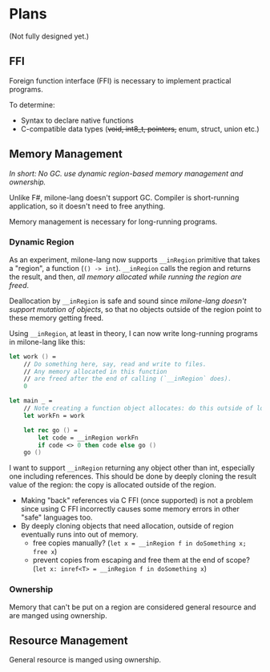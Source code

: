 # Plans

(Not fully designed yet.)

## FFI

Foreign function interface (FFI) is necessary to implement practical programs.

To determine:

- Syntax to declare native functions
- C-compatible data types (~~void, int8_t, pointers,~~ enum, struct, union etc.)

## Memory Management

*In short: No GC. use dynamic region-based memory management and ownership.*

Unlike F#, milone-lang doesn't support GC.
Compiler is short-running application, so it doesn't need to free anything.

Memory management is necessary for long-running programs.

### Dynamic Region

As an experiment, milone-lang now supports `__inRegion` primitive that takes a "region", a function (`() -> int`).
`__inRegion` calls the region and returns the result, and then, *all memory allocated while running the region are freed*.

Deallocation by `__inRegion` is safe and sound since *milone-lang doesn't support mutation of objects*,
so that no objects outside of the region point to these memory getting freed.

Using `__inRegion`, at least in theory, I can now write long-running programs in milone-lang like this:

```fs
let work () =
    // Do something here, say, read and write to files.
    // Any memory allocated in this function
    // are freed after the end of calling (`__inRegion` does).
    0

let main _ =
    // Note creating a function object allocates: do this outside of loop.
    let workFn = work

    let rec go () =
        let code = __inRegion workFn
        if code <> 0 then code else go ()
    go ()
```

I want to support `__inRegion` returning any object other than int, especially one including references.
This should be done by deeply cloning the result value of the region: the copy is allocated outside of the region.

- Making "back" references via C FFI (once supported) is not a problem since using C FFI incorrectly causes some memory errors in other "safe" languages too.
- By deeply cloning objects that need allocation, outside of region eventually runs into out of memory.
    - free copies manually? (`let x = __inRegion f in doSomething x; free x`)
    - prevent copies from escaping and free them at the end of scope? (`let x: inref<T> = __inRegion f in doSomething x`)

### Ownership

Memory that can't be put on a region are considered general resource and are manged using ownership.

## Resource Management

General resource is manged using ownership.
